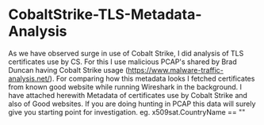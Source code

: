 # CobaltStrike-TLS-Metadata-Analysis

As we have observed surge in use of Cobalt Strike, I did analysis of TLS certificates use by CS.
For this I use malicious PCAP's shared by Brad Duncan having Cobalt Strike usage (https://www.malware-traffic-analysis.net/).
For comparing how this metadata looks I fetched certificates from known good website while running Wireshark in the background.
I have attached herewith Metadata of certificates use by Cobalt Strike and also of Good websites.
If you are doing hunting in PCAP this data will surely give you starting point for investigation.
eg. x509sat.CountryName == ""

